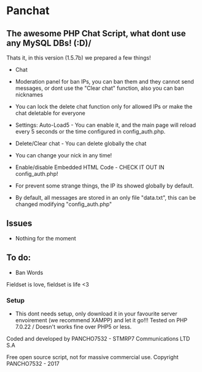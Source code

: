# Panchat
## The awesome PHP Chat Script, what dont use any MySQL DBs! \(:D)/
Thats it, in this version (1.5.7b) we prepared a few things!

- Chat

- Moderation panel for ban IPs, you can ban them and they cannot send messages, or dont use the "Clear chat" function, also you can ban nicknames

- You can lock the delete chat function only for allowed IPs or make the chat deletable for everyone

- Settings: Auto-Load5 - You can enable it, and the main page will reload every 5 seconds or the time configured in config_auth.php.

- Delete/Clear chat - You can delete globally the chat

- You can change your nick in any time!

- Enable/disable Embedded HTML Code - CHECK IT OUT IN config_auth.php!

- For prevent some strange things, the IP its showed globally by default.

- By default, all messages are stored in an only file "data.txt", this can be changed modifying "config_auth.php"

## Issues

- Nothing for the moment

## To do:

- Ban Words

Fieldset is love, fieldset is life <3

### Setup

- This dont needs setup, only download it in your favourite server envoirement (we recommend XAMPP) and let it go!!! Tested on PHP 7.0.22 / Doesn't works fine over PHP5 or less.

Coded and developed by PANCHO7532 - STMRP7 Communications LTD S.A

Free open source script, not for massive commercial use. Copyright PANCHO7532 - 2017
